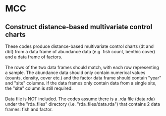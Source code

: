 # MCC
## Construct distance-based multivariate control charts

These codes produce distance-based multivariate control charts (dt and dbt) from a data frame of abundance data (e.g. fish count, benthic cover) and a data frame of factors.<br>
<br>
The rows of the two data frames should match, with each row representing a sample. The abundance data should only contain numerical values (counts, density, cover etc.) and the factor data frame should contain "year" and "site" columns.  If the data frames only contain data from a single site, the "site" column is still required.<br>
<br>
Data file is NOT included.  The codes assume there is a .rda file (data.rda) under the "rda_files" directory (i.e. "rda_files/data.rda") that contains 2 data frames: fish and factor.
